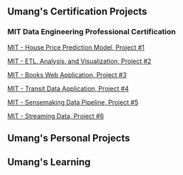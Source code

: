 

## Umang's Certification Projects

### MIT Data Engineering Professional Certification
[MIT - House Price Prediction Model, Project #1](https://ukthanki.github.io/MIT_House_Price_Prediction_Project/)<br>  

[MIT - ETL, Analysis, and Visualization, Project #2](https://ukthanki.github.io/MIT_ETL_Project/)<br> 

[MIT - Books Web Application, Project #3](https://ukthanki.github.io/MIT_Books_Web_Application_Project/)<br> 

[MIT - Transit Data Application, Project #4](https://ukthanki.github.io/MIT_Transit_Data_Application_Project/)<br> 

[MIT - Sensemaking Data Pipeline, Project #5](https://ukthanki.github.io/MIT_Sensemaking_Data_Pipeline_Project/)<br> 

[MIT - Streaming Data, Project #6](https://ukthanki.github.io/MIT_Streaming_Data_Project/)<br> 


## Umang's Personal Projects


## Umang's Learning

